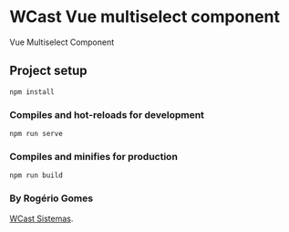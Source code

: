 # WCast Vue multiselect component
Vue Multiselect Component 

## Project setup
```
npm install
```

### Compiles and hot-reloads for development
```
npm run serve
```

### Compiles and minifies for production
```
npm run build
```

### By Rogério Gomes
[WCast Sistemas](https://www.wcast.com.br).
